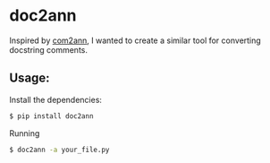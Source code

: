 # doc2ann

Inspired by [com2ann](https://github.com/ilevkivskyi/com2ann), I wanted to create a similar tool for converting docstring comments.


## Usage:

Install the dependencies:
```bash
$ pip install doc2ann
```
Running

```bash
$ doc2ann -a your_file.py
```
